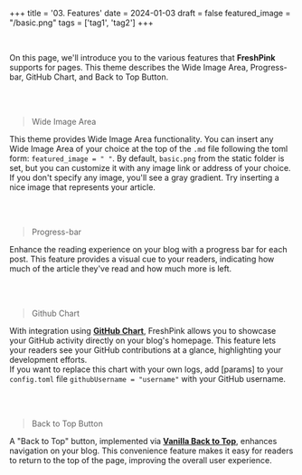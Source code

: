 +++
title = '03. Features'
date = 2024-01-03
draft = false
featured_image = "/basic.png"
tags = ['tag1', 'tag2']
+++

<br>

On this page, we'll introduce you to the various features that **FreshPink** supports for pages. This theme describes the Wide Image Area, Progress-bar, GitHub Chart, and Back to Top Button.

<br>
<br>

> Wide Image Area

This theme provides Wide Image Area functionality. You can insert any Wide Image Area of your choice at the top of the `.md` file following the toml form: `featured_image = " "`. By default, `basic.png` from the static folder is set, but you can customize it with any image link or address of your choice. If you don't specify any image, you'll see a gray gradient. Try inserting a nice image that represents your article.

<br>
<br>

> Progress-bar

Enhance the reading experience on your blog with a progress bar for each post. This feature provides a visual cue to your readers, indicating how much of the article they've read and how much more is left.

<br>
<br>

> Github Chart

With integration using [**GitHub Chart**](https://github.com/akerl/githubchart), FreshPink allows you to showcase your GitHub activity directly on your blog's homepage. This feature lets your readers see your GitHub contributions at a glance, highlighting your development efforts.
<br>
If you want to replace this chart with your own logs, add [params] to your `config.toml` file `githubUsername = "username"` with your GitHub username.

<br>
<br>

> Back to Top Button

A "Back to Top" button, implemented via [**Vanilla Back to Top**](https://github.com/vfeskov/vanilla-back-to-top), enhances navigation on your blog. This convenience feature makes it easy for readers to return to the top of the page, improving the overall user experience.

<br>
<br>

